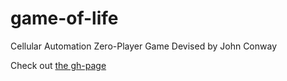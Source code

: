 # game-of-life
Cellular Automation Zero-Player Game Devised by John Conway

Check out [the gh-page](https://imburbank.github.io/game-of-life/)
